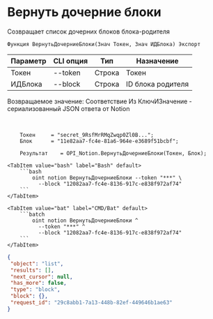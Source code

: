 ﻿---
sidebar_position: 3
---

# Вернуть дочерние блоки
 Созвращает список дочерних блоков блока-родителя



`Функция ВернутьДочерниеБлоки(Знач Токен, Знач ИДБлока) Экспорт`

  | Параметр | CLI опция | Тип | Назначение |
  |-|-|-|-|
  | Токен | --token | Строка | Токен |
  | ИДБлока | --block | Строка | ID блока родителя |

  
  Возвращаемое значение:   Соответствие Из КлючИЗначение - сериализованный JSON ответа от Notion

<br/>




```bsl title="Пример кода"
    Токен     = "secret_9RsfMrRMqZwqp0Zl0B...";
    Блок      = "11e82aa7-fc4e-81a6-964e-e3689f51bcbf";

    Результат    = OPI_Notion.ВернутьДочерниеБлоки(Токен, Блок);
```
    

 <Tabs>
  
    <TabItem value="bash" label="Bash" default>
        ```bash
            oint notion ВернутьДочерниеБлоки --token "***" \
              --block "12082aa7-fc4e-8136-917c-e838f972af74"
        ```
    </TabItem>
  
    <TabItem value="bat" label="CMD/Bat" default>
        ```batch
            oint notion ВернутьДочерниеБлоки ^
              --token "***" ^
              --block "12082aa7-fc4e-8136-917c-e838f972af74"
        ```
    </TabItem>
</Tabs>


```json title="Результат"
{
 "object": "list",
 "results": [],
 "next_cursor": null,
 "has_more": false,
 "type": "block",
 "block": {},
 "request_id": "29c8abb1-7a13-448b-82ef-449646b1ae63"
}
```
